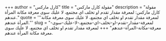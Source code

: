 +++
author = "كارل ماركس"
title = "مقولة كارل ماركس"
description = "مقولة كارل ماركس: لمعرفة مقدار تقدم او تخلف اي مجتمع، لا عليك سوى معرفة مكانة المرأة عندهم."
quote = '''لمعرفة مقدار تقدم او تخلف اي مجتمع، لا عليك سوى معرفة مكانة المرأة عندهم.'''
slug = "لمعرفة-مقدار-تقدم-او-تخلف-اي-مجتمع،-لا-عليك-سوى-معرفة-مكانة-المرأة-عندهم"
+++
لمعرفة مقدار تقدم او تخلف اي مجتمع، لا عليك سوى معرفة مكانة المرأة عندهم.
